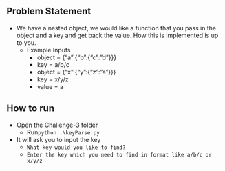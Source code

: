 ## Problem Statement
- We have a nested object, we would like a function that you pass in the object and a key and get back the value. How this is implemented is up to you.
  - Example Inputs
    - object = {“a”:{“b”:{“c”:”d”}}}
    - key = a/b/c
    - object = {“x”:{“y”:{“z”:”a”}}}
    - key = x/y/z
    - value = a

## How to run
- Open the Challenge-3 folder
  - Run`python .\keyParse.py`
- It will ask you to input the key
  - `What key would you like to find?`
  - `Enter the key which you need to find in format like a/b/c or x/y/z`
